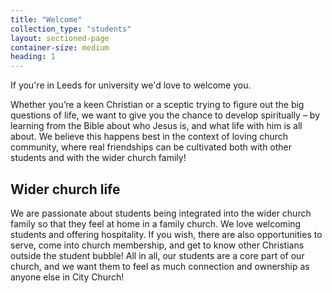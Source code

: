 ```yaml
---
title: "Welcome"
collection_type: "students"
layout: sectioned-page
container-size: medium
heading: 1
---
```


If you're in Leeds for university we'd love to welcome you.

Whether you’re a keen Christian or a sceptic trying to figure out the big questions of life, we want to give you the chance to develop spiritually – by learning from the Bible about who Jesus is, and what life with him is all about. We believe this happens best in the context of loving church community, where real friendships can be cultivated both with other students and with the wider church family! 


## Wider church life
We are passionate about students being integrated into the wider church family so that they feel at home in a family church. We love welcoming students and offering hospitality. If you wish, there are also opportunities to serve, come into church membership, and get to know other Christians outside the student bubble! All in all, our students are a core part of our church, and we want them to feel as much connection and ownership as anyone else in City Church!
